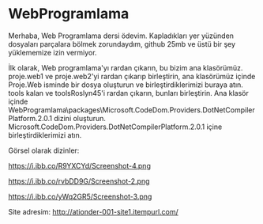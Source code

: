 # WebProgramlama

Merhaba, Web Programlama dersi ödevim. Kapladıkları yer yüzünden dosyaları parçalara bölmek zorundaydım, github 25mb ve üstü bir şey yüklememize izin vermiyor.

İlk olarak, Web programlama'yı rardan çıkarın, bu bizim ana klasörümüz.
proje.web1 ve proje.web2'yi rardan çıkarıp birleştirin, ana klasörümüz içinde Proje.Web isminde bir dosya oluşturun ve birleştirdiklerimizi buraya atın.
tools kalan ve toolsRoslyn45'i rardan çıkarın, bunları birleştirin. Ana klasör içinde WebProgramlama\packages\Microsoft.CodeDom.Providers.DotNetCompilerPlatform.2.0.1 dizini oluşturun. Microsoft.CodeDom.Providers.DotNetCompilerPlatform.2.0.1 içine birleştirdiklerimizi atın.

Görsel olarak dizinler:

https://i.ibb.co/R9YXCYd/Screenshot-4.png

https://i.ibb.co/rvbDD9G/Screenshot-2.png

https://i.ibb.co/yWq2GR5/Screenshot-3.png

Site adresim: http://ationder-001-site1.itempurl.com/
